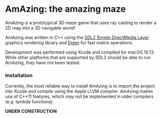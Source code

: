 # AmAzing: the amazing maze

AmAzing is a prototypical 3D maze game that uses ray casting to render a 2D map into a 3D navigable world!

AmAzing was written in C++ using the [SDL2 Simple DirectMedia Layer](https://www.libsdl.org) graphics rendering library and [Eigen](http://eigen.tuxfamily.org/) for fast matrix operations.

Development was performed using Xcode and compiled for macOS 10.13. While other platforms that are supported by SDL2 should be able to run AmAzing, they have not been tested.

### Installation
Currently, the most reliable way to install AmAzing is to import the project into Xcode and compile using the Apple LLVM compiler. AmAzing makes use of C++11 features, which may not be implemented in older compilers (e.g. lambda functions).

**UNDER CONSTRUCTION**

